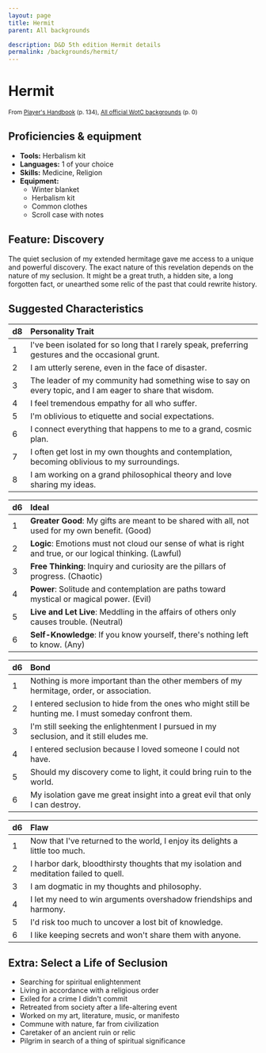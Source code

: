```yaml
---
layout: page
title: Hermit
parent: All backgrounds

description: D&D 5th edition Hermit details
permalink: /backgrounds/hermit/
---
```

# Hermit

<small>From <a target="_blank" href="https://dnd.wizards.com/products/tabletop-games/rpg-products/rpg_playershandbook">Player's Handbook</a> (p. 134), <a target="_blank" href="https://flapkan.com/faq#What-is-the-source-All-official-WotC-backgrounds-and-how-does-it-work">All official WotC backgrounds</a> (p. 0)</small>


## Proficiencies & equipment

- **Tools:** Herbalism kit
- **Languages:** 1 of your choice
- **Skills:** Medicine, Religion
- **Equipment:** 
  - Winter blanket
  - Herbalism kit
  - Common clothes
  - Scroll case with notes

## Feature: Discovery


The quiet seclusion of my extended hermitage gave me access to a unique and powerful discovery. The exact nature of this revelation depends on the nature of my seclusion. It might be a great truth, a hidden site, a long forgotten fact, or unearthed some relic of the past that could rewrite history.

## Suggested Characteristics


| d8 | Personality Trait |
|:----------------------------|:------------------|
| 1 | I've been isolated for so long that I rarely speak, preferring gestures and the occasional grunt. |
| 2 | I am utterly serene, even in the face of disaster. |
| 3 | The leader of my community had something wise to say on every topic, and I am eager to share that wisdom. |
| 4 | I feel tremendous empathy for all who suffer. |
| 5 | I'm oblivious to etiquette and social expectations. |
| 6 | I connect everything that happens to me to a grand, cosmic plan. |
| 7 | I often get lost in my own thoughts and contemplation, becoming oblivious to my surroundings. |
| 8 | I am working on a grand philosophical theory and love sharing my ideas. |

| d6 | Ideal |
|:----------------------------|:------|
| 1 | **Greater Good**: My gifts are meant to be shared with all, not used for my own benefit. (Good) |
| 2 | **Logic**: Emotions must not cloud our sense of what is right and true, or our logical thinking. (Lawful) |
| 3 | **Free Thinking**: Inquiry and curiosity are the pillars of progress. (Chaotic) |
| 4 | **Power**: Solitude and contemplation are paths toward mystical or magical power. (Evil) |
| 5 | **Live and Let Live**: Meddling in the affairs of others only causes trouble. (Neutral) |
| 6 | **Self-Knowledge**: If you know yourself, there's nothing left to know. (Any) |

| d6 | Bond |
|:----------------------------|:------------------|
| 1 | Nothing is more important than the other members of my hermitage, order, or association. |
| 2 | I entered seclusion to hide from the ones who might still be hunting me. I must someday confront them. |
| 3 | I'm still seeking the enlightenment I pursued in my seclusion, and it still eludes me. |
| 4 | I entered seclusion because I loved someone I could not have. |
| 5 | Should my discovery come to light, it could bring ruin to the world. |
| 6 | My isolation gave me great insight into a great evil that only I can destroy. |

| d6 | Flaw |
|:----------------------------|:------------------|
| 1 | Now that I've returned to the world, I enjoy its delights a little too much. |
| 2 | I harbor dark, bloodthirsty thoughts that my isolation and meditation failed to quell. |
| 3 | I am dogmatic in my thoughts and philosophy. |
| 4 | I let my need to win arguments overshadow friendships and harmony. |
| 5 | I'd risk too much to uncover a lost bit of knowledge. |
| 6 | I like keeping secrets and won't share them with anyone. |

## Extra: Select a Life of Seclusion


- Searching for spiritual enlightenment
- Living in accordance with a religious order
- Exiled for a crime I didn't commit
- Retreated from society after a life-altering event
- Worked on my art, literature, music, or manifesto
- Commune with nature, far from civilization
- Caretaker of an ancient ruin or relic
- Pilgrim in search of a thing of spiritual significance